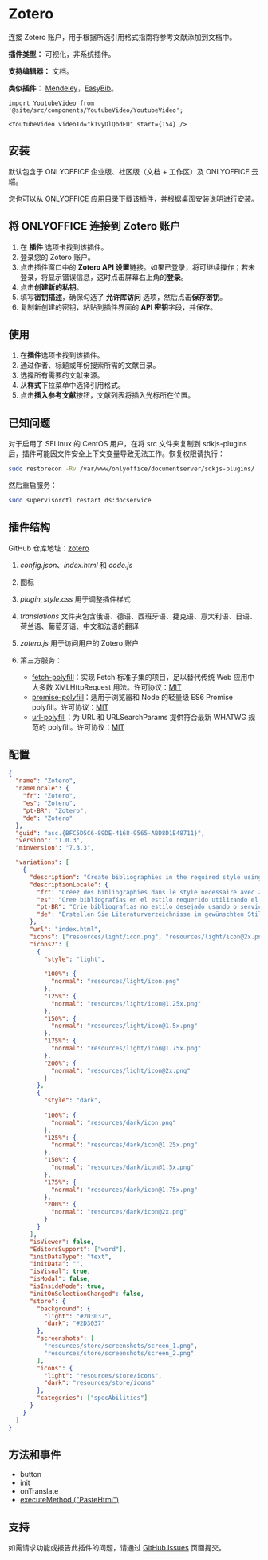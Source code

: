 # Zotero

连接 Zotero 账户，用于根据所选引用格式指南将参考文献添加到文档中。

**插件类型：** 可视化，非系统插件。

**支持编辑器：** 文档。

**类似插件：** [Mendeley](https://github.com/ONLYOFFICE/onlyoffice.github.io/tree/master/sdkjs-plugins/content/mendeley)，[EasyBib](https://github.com/ONLYOFFICE/onlyoffice.github.io/tree/master/sdkjs-plugins/content/easybib)。

```mdx-code-block
import YoutubeVideo from '@site/src/components/YoutubeVideo/YoutubeVideo';

<YoutubeVideo videoId="k1vyDlQbdEU" start={154} />
```

## 安装

默认包含于 ONLYOFFICE 企业版、社区版（文档 + 工作区）及 ONLYOFFICE 云端。

您也可以从 [ONLYOFFICE 应用目录](https://www.onlyoffice.com/en/app-directory/zotero)下载该插件，并根据[桌面](../../tutorials/installing/onlyoffice-desktop-editors.md)安装说明进行安装。

## 将 ONLYOFFICE 连接到 Zotero 账户

1. 在 **插件** 选项卡找到该插件。  
2. 登录您的 Zotero 账户。  
3. 点击插件窗口中的 **Zotero API 设置**链接。如果已登录，将可继续操作；若未登录，将显示错误信息，这时点击屏幕右上角的**登录**。  
4. 点击**创建新的私钥**。  
5. 填写**密钥描述**，确保勾选了 **允许库访问** 选项，然后点击**保存密钥**。  
6. 复制新创建的密钥，粘贴到插件界面的 **API 密钥**字段，并保存。

## 使用

1. 在**插件**选项卡找到该插件。  
2. 通过作者、标题或年份搜索所需的文献目录。  
3. 选择所有需要的文献来源。  
4. 从**样式**下拉菜单中选择引用格式。  
5. 点击**插入参考文献**按钮，文献列表将插入光标所在位置。

## 已知问题

对于启用了 SELinux 的 CentOS 用户，在将 src 文件夹复制到 sdkjs-plugins 后，插件可能因文件安全上下文变量导致无法工作。恢复权限请执行：

``` sh
sudo restorecon -Rv /var/www/onlyoffice/documentserver/sdkjs-plugins/
```

然后重启服务：

``` sh
sudo supervisorctl restart ds:docservice
```

## 插件结构

GitHub 仓库地址：[zotero](https://github.com/ONLYOFFICE/onlyoffice.github.io/tree/master/sdkjs-plugins/content/zotero)

1. *config.json*、*index.html* 和 *code.js*

2. 图标

3. *plugin_style.css* 用于调整插件样式

4. *translations* 文件夹包含俄语、德语、西班牙语、捷克语、意大利语、日语、荷兰语、葡萄牙语、中文和法语的翻译

5. *zotero.js* 用于访问用户的 Zotero 账户

6. 第三方服务：

   - [fetch-polyfill](https://github.com/github/fetch)：实现 Fetch 标准子集的项目，足以替代传统 Web 应用中大多数 XMLHttpRequest 用法。许可协议：[MIT](https://github.com/ONLYOFFICE/onlyoffice.github.io/blob/master/sdkjs-plugins/content/zotero/licenses/fetch-polyfill.license)  
   - [promise-polyfill](https://github.com/taylorhakes/promise-polyfill)：适用于浏览器和 Node 的轻量级 ES6 Promise polyfill。许可协议：[MIT](https://github.com/ONLYOFFICE/onlyoffice.github.io/blob/master/sdkjs-plugins/content/zotero/licenses/promise-polyfill.license)  
   - [url-polyfill](https://github.com/lifaon74/url-polyfill)：为 URL 和 URLSearchParams 提供符合最新 WHATWG 规范的 polyfill。许可协议：[MIT](https://github.com/ONLYOFFICE/onlyoffice.github.io/blob/master/sdkjs-plugins/content/zotero/licenses/url-polyfill.license)

## 配置

``` json
{
  "name": "Zotero",
  "nameLocale": {
    "fr": "Zotero",
    "es": "Zotero",
    "pt-BR": "Zotero",
    "de": "Zotero"
  },
  "guid": "asc.{BFC5D5C6-89DE-4168-9565-ABD8D1E48711}",
  "version": "1.0.3",
  "minVersion": "7.3.3",

  "variations": [
    {
      "description": "Create bibliographies in the required style using Zotero service.",
      "descriptionLocale": {
        "fr": "Créez des bibliographies dans le style nécessaire avec Zotero.",
        "es": "Cree bibliografías en el estilo requerido utilizando el servicio Zotero.",
        "pt-BR": "Crie bibliografias no estilo desejado usando o serviço Zotero.",
        "de": "Erstellen Sie Literaturverzeichnisse im gewünschten Stil mittels Zotero."
      },
      "url": "index.html",
      "icons": ["resources/light/icon.png", "resources/light/icon@2x.png"],
      "icons2": [
        {
          "style": "light",
                        
          "100%": {
            "normal": "resources/light/icon.png"
          },
          "125%": {
            "normal": "resources/light/icon@1.25x.png"
          },
          "150%": {
            "normal": "resources/light/icon@1.5x.png"
          },
          "175%": {
            "normal": "resources/light/icon@1.75x.png"
          },
          "200%": {
            "normal": "resources/light/icon@2x.png"
          }
        },
        {
          "style": "dark",
                        
          "100%": {
            "normal": "resources/dark/icon.png"
          },
          "125%": {
            "normal": "resources/dark/icon@1.25x.png"
          },
          "150%": {
            "normal": "resources/dark/icon@1.5x.png"
          },
          "175%": {
            "normal": "resources/dark/icon@1.75x.png"
          },
          "200%": {
            "normal": "resources/dark/icon@2x.png"
          }
        }
      ],
      "isViewer": false,
      "EditorsSupport": ["word"],
      "initDataType": "text",
      "initData": "",
      "isVisual": true,
      "isModal": false,
      "isInsideMode": true,
      "initOnSelectionChanged": false,
      "store": {
        "background": {
          "light": "#2D3037",
          "dark": "#2D3037"
        },
        "screenshots": [
          "resources/store/screenshots/screen_1.png",
          "resources/store/screenshots/screen_2.png"
        ],
        "icons": {
          "light": "resources/store/icons",
          "dark": "resources/store/icons"
        },
        "categories": ["specAbilities"]
      }
    }
  ]
}
```

## 方法和事件
  
- button
- init
- onTranslate
- [executeMethod ("PasteHtml")](/docs/plugin-and-macros/interacting-with-editors/text-document-api/Methods/PasteHtml.md)

## 支持

如需请求功能或报告此插件的问题，请通过 [GitHub Issues](https://github.com/ONLYOFFICE/onlyoffice.github.io/issues) 页面提交。
